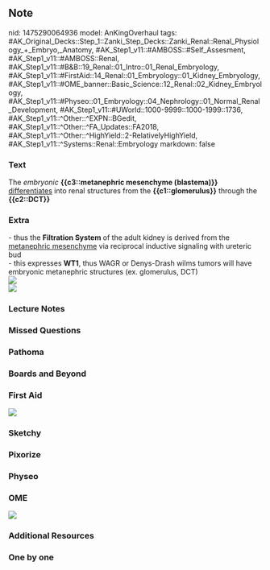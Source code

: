 ## Note
nid: 1475290064936
model: AnKingOverhaul
tags: #AK_Original_Decks::Step_1::Zanki_Step_Decks::Zanki_Renal::Renal_Physiology_+_Embryo,_Anatomy, #AK_Step1_v11::#AMBOSS::#Self_Assesment, #AK_Step1_v11::#AMBOSS::Renal, #AK_Step1_v11::#B&B::19_Renal::01_Intro::01_Renal_Embryology, #AK_Step1_v11::#FirstAid::14_Renal::01_Embryology::01_Kidney_Embryology, #AK_Step1_v11::#OME_banner::Basic_Science::12_Renal::02_Kidney_Embryology, #AK_Step1_v11::#Physeo::01_Embryology::04_Nephrology::01_Normal_Renal_Development, #AK_Step1_v11::#UWorld::1000-9999::1000-1999::1736, #AK_Step1_v11::^Other::^EXPN::BGedit, #AK_Step1_v11::^Other::^FA_Updates::FA2018, #AK_Step1_v11::^Other::^HighYield::2-RelativelyHighYield, #AK_Step1_v11::^Systems::Renal::Embryology
markdown: false

### Text
<div>
  The <i>embryonic</i> <b>{{c3::metanephric mesenchyme
  (blastema)}}</b> <u>differentiates</u> into renal structures from
  the <b>{{c1::glomerulus}}</b> through the <b>{{c2::DCT}}</b>
</div>

### Extra
<div>
  - thus the <b>Filtration System</b> of the adult kidney is
  derived from the <u>metanephric mesenchyme</u> via reciprocal
  inductive signaling with ureteric bud
</div>
<div>
  - this expresses <b>WT1</b>, thus WAGR or Denys-Drash wilms
  tumors will have embryonic metanephric structures (ex.
  glomerulus, DCT)
</div>
<div><img src="paste-253360120791041.jpg"></div>
<div><img src="paste-48709224104215.jpg"></div>

### Lecture Notes


### Missed Questions


### Pathoma


### Boards and Beyond


### First Aid
<img src="tmpFwgMQ8.png">

### Sketchy


### Pixorize


### Physeo


### OME
<div class="ome-widget">
  <a href=
  "https://onlinemeded.org/spa/renal/kidney-embryology/acquire?ref=anki">
  <img src="_OME_AnkiFlashcards_Lesson_5.png"></a>
</div>

### Additional Resources


### One by one

